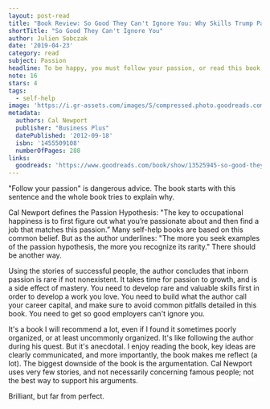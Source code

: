 ```yaml
---
layout: post-read
title: "Book Review: So Good They Can't Ignore You: Why Skills Trump Passion in the Quest for Work You Love"
shortTitle: "So Good They Can't Ignore You"
author: Julien Sobczak
date: '2019-04-23'
category: read
subject: Passion
headline: To be happy, you must follow your passion, or read this book.
note: 16
stars: 4
tags:
  - self-help
image: 'https://i.gr-assets.com/images/S/compressed.photo.goodreads.com/books/1360564614l/13525945.jpg'
metadata:
  authors: Cal Newport
  publisher: "Business Plus"
  datePublished: '2012-09-18'
  isbn: '1455509108'
  numberOfPages: 288
links:
  goodreads: 'https://www.goodreads.com/book/show/13525945-so-good-they-can-t-ignore-you'
---
```


"Follow your passion" is dangerous advice. The book starts with this sentence and the whole book tries to explain why.

Cal Newport defines the Passion Hypothesis: "The key to occupational happiness is to first figure out what you’re passionate about and then find a job that matches this passion.” Many self-help books are based on this common belief. But as the author underlines: "The more you seek examples of the passion hypothesis, the more you recognize its rarity." There should be another way.

Using the stories of successful people, the author concludes that inborn passion is rare if not nonexistent. It takes time for passion to growth, and is a side effect of mastery. You need to develop rare and valuable skills first in order to develop a work you love. You need to build what the author call your career capital, and make sure to avoid common pitfalls detailed in this book. You need to get so good employers can't ignore you.

It's a book I will recommend a lot, even if I found it sometimes poorly organized, or at least uncommonly organized. It's like following the author during his quest. But it's anecdotal. I enjoy reading the book, key ideas are clearly communicated, and more importantly, the book makes me reflect (a lot). The biggest downside of the book is the argumentation. Cal Newport uses very few stories, and not necessarily concerning famous people; not the best way to support his arguments.

Brilliant, but far from perfect.

